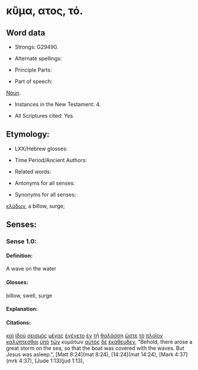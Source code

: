 # κῦμα, ατος, τό.

<!-- Status: S2=NeedsReview -->
<!-- Lexica used for edits: BDAG, FFM, LN, A-S -->

## Word data

* Strongs: G29490.


* Alternate spellings:

* Principle Parts: 

* Part of speech: 

[Noun](http://ugg.readthedocs.io/en/latest/noun.html).

* Instances in the New Testament: 4.

* All Scriptures cited: Yes.

## Etymology: 

* LXX/Hebrew glosses: 

* Time Period/Ancient Authors: 

* Related words: 

* Antonyms for all senses:

* Synonyms for all senses: 

 [κλύδων](../G28300/01.md), a billow, surge;

## Senses:

### Sense 1.0:

#### Definition: 

A wave on the water

#### Glosses:

billow, swell, surge

#### Explanation:

#### Citations:

[καὶ](../G25320/01.md) [ἰδοὺ](../G37080/01.md) [σεισμὸς](../G45780/01.md) [μέγας](../G31730/01.md) [ἐγένετο](../G10960/01.md) [ἐν](../G17220/01.md) [τῇ](../G35880/01.md) [θαλάσσῃ](../G22810/01.md) [ὥστε](../G56200/01.md) [τὸ](../G35880/01.md) [πλοῖον](../G41430/01.md) [καλύπτεσθαι](../G25720/01.md) [ὑπὸ](../G52590/01.md) [τῶν](../G35880/01.md) κυμάτων [αὐτὸς](../G08460/01.md) [δὲ](../G11610/01.md) [ἐκάθευδεν](../G25180/01.md), 
"Behold, there arose a great storm on the sea, so that the boat was covered with the waves. But Jesus was asleep.", 
[Matt 8:24](mat 8:24),  [14:24](mat 14:24),  [Mark 4:37](mrk 4:37),  [Jude 1:13](jud 1:13),
